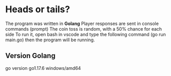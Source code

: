 # Heads or tails?

The program was written in **Golang**
Player responses are sent in console commands (prompt)
The coin toss is random, with a 50% chance for each side
To run it, open bash in vscode and type the following command (go run main.go)
then the program will be running.

## Version Golang
go version go1.17.6 windows/amd64